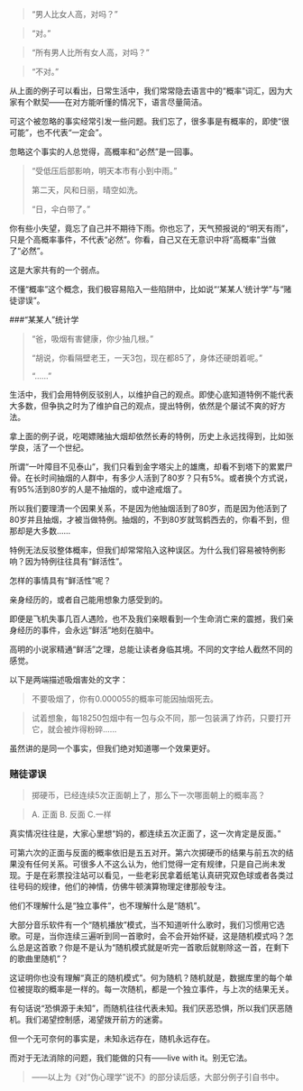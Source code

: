> “男人比女人高，对吗？”

> “对。”

> “所有男人比所有女人高，对吗？”

> “不对。”

从上面的例子可以看出，日常生活中，我们常常隐去语言中的“概率”词汇，因为大家有个默契——在对方能听懂的情况下，语言尽量简洁。

可这个被忽略的事实经常引发一些问题。我们忘了，很多事是有概率的，即使“很可能”，也不代表“一定会”。

忽略这个事实的人总觉得，高概率和“必然”是一回事。

> “受低压后部影响，明天本市有小到中雨。”
> 
> 第二天，风和日丽，晴空如洗。
> 
> “日，伞白带了。”

你有些小失望，竟忘了自己并不期待下雨。你也忘了，天气预报说的“明天有雨”，只是个高概率事件，不代表“必然”。你看，自己又在无意识中将“高概率”当做了“必然”。

这是大家共有的一个弱点。

不懂“概率”这个概念，我们极容易陷入一些陷阱中，比如说“‘某某人’统计学”与“赌徒谬误”。

###“某某人”统计学

> “爸，吸烟有害健康，你少抽几根。”
> 
> “胡说，你看隔壁老王，一天3包，现在都85了，身体还硬朗着呢。”
> 
> “……”

生活中，我们会用特例反驳别人，以维护自己的观点。即使心底知道特例不能代表大多数，但争执之时为了维护自己的观点，提出特例，依然是个屡试不爽的好方法。

拿上面的例子说，吃喝嫖赌抽大烟却依然长寿的特例，历史上永远找得到，比如张学良，活了一个世纪。

所谓“一叶障目不见泰山”，我们只看到金字塔尖上的雄鹰，却看不到塔下的累累尸骨。在长时间抽烟的人群中，有多少人活到了80岁？只有5%。或者换个方式说，有95%活到80岁的人是不抽烟的，或中途戒烟了。

所以我们要理清一个因果关系，不是因为他抽烟活到了80岁，而是因为他活到了80岁并且抽烟，才被当做特例。抽烟的，不到80岁就驾鹤西去的，你看不到，但那却是大多数……

特例无法反驳整体概率，但我们却常常陷入这种误区。为什么我们容易被特例影响？因为特例往往具有“鲜活性”。

怎样的事情具有“鲜活性”呢？

亲身经历的，或者自己能用想象力感受到的。

即便是飞机失事几百人遇险，也不及我们亲眼看到一个生命消亡来的震撼，我们亲身经历的事件，会永远“鲜活”地刻在脑中。

高明的小说家精通“鲜活”之理，总能让读者身临其境。不同的文字给人截然不同的感觉。

以下是两端描述吸烟害处的文字：

> 不要吸烟了，你有0.000055的概率可能因抽烟死去。

> 试着想象，每18250包烟中有一包与众不同，那一包装满了炸药，只要打开它，就会被炸得粉碎……

虽然讲的是同一个事实，但我们绝对知道哪一个效果更好。

### 赌徒谬误

> 掷硬币，已经连续5次正面朝上了，那么下一次哪面朝上的概率高？

> A. 正面   B. 反面   C.一样

真实情况往往是，大家心里想“妈的，都连续五次正面了，这一次肯定是反面。”

可第六次的正面与反面的概率依旧是五五对开。第六次掷硬币的结果与前五次的结果没有任何关系。可很多人不这么认为，他们觉得一定有规律，只是自己尚未发现。于是在彩票投注站可以看见，一些老彩民拿着纸笔认真研究双色球或者各类过往号码的规律，他们的神情，仿佛牛顿演算物理定律那般专注。

他们不理解什么是“独立事件”，也不理解什么是“随机”。

大部分音乐软件有一个“随机播放”模式，当不知道听什么歌时，我们习惯用它选歌。可是，当你连续三遍听到同一首歌时，会不会开始怀疑，这是随机模式吗？怎么总是这首歌？你是不是认为“随机模式就是听完一首歌后就剔除这一首，在剩下的歌曲里随机”？

这证明你也没有理解“真正的随机模式”。何为随机？随机就是，数据库里的每个单位被提取的概率是一样的。每一次随机，都是一个独立事件，与上次的结果无关。

有句话说“恐惧源于未知”，而随机往往代表未知。我们厌恶恐惧，所以我们厌恶随机。我们渴望控制感，渴望拨开前方的迷雾。

但一个无可奈何的事实是，未知永远存在，随机永远存在。

而对于无法消除的问题，我们能做的只有——live with it。别无它法。






> ——以上为《对“伪心理学”说不》的部分读后感，大部分例子引自书中。
